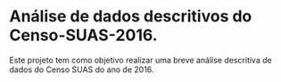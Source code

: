 # Análise de dados descritivos do Censo-SUAS-2016.
Este projeto tem como objetivo realizar uma breve análise descritiva de dados do Censo SUAS do ano de 2016. 
